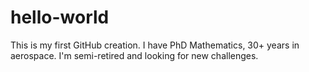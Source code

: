 # hello-world
This is my first GitHub creation.
I have PhD Mathematics, 30+ years in aerospace.
I'm semi-retired and looking for new challenges.
